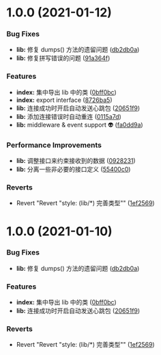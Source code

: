 # 1.0.0 (2021-01-12)


### Bug Fixes

* **lib:** 修复 dumps() 方法的遗留问题 ([db2db0a](https://github.com/hhui64/cclinkjs/commit/db2db0afdb7f8774bb65fbd2dda0b7a1aaeeac4b))
* **lib:** 修复拼写错误的问题 ([91a364f](https://github.com/hhui64/cclinkjs/commit/91a364f7687741e25cc72824d47ad21f2ad217ab))


### Features

* **index:** 集中导出 lib 中的类 ([0bff0bc](https://github.com/hhui64/cclinkjs/commit/0bff0bca2ce80855f70f57b9d95f21c3ee8b0cb9))
* **index:** export interface ([8726ba5](https://github.com/hhui64/cclinkjs/commit/8726ba557bfe559eefd886da4e1c5c3d18bb83a1))
* **lib:** 连接成功时开启自动发送心跳包 ([20651f9](https://github.com/hhui64/cclinkjs/commit/20651f99d9853e879c1c63fd01458676407d7c15))
* **lib:** 添加连接错误时自动重连 ([0115a7d](https://github.com/hhui64/cclinkjs/commit/0115a7d88662a3cc202f70eb92df3e456dd06338))
* **lib:** middleware & event support :alien: ([fa0dd9a](https://github.com/hhui64/cclinkjs/commit/fa0dd9ad822c2faa5cdde859beaf9f1a914e3a6c))


### Performance Improvements

* **lib:** 调整接口来约束接收到的数据 ([0928231](https://github.com/hhui64/cclinkjs/commit/0928231f742c334dc1237278df4faf3b811f2908))
* **lib:** 分离一些非必要的接口定义 ([55400c0](https://github.com/hhui64/cclinkjs/commit/55400c075a42b8924530dde190acbdbbb75353b1))


### Reverts

* Revert "Revert "style: (lib/*) 完善类型"" ([1ef2569](https://github.com/hhui64/cclinkjs/commit/1ef2569a611e4e6ceefd8014eacd0fc035f8a7d4))



# 1.0.0 (2021-01-10)


### Bug Fixes

* **lib:** 修复 dumps() 方法的遗留问题 ([db2db0a](https://github.com/hhui64/cclinkjs/commit/db2db0afdb7f8774bb65fbd2dda0b7a1aaeeac4b))


### Features

* **index:** 集中导出 lib 中的类 ([0bff0bc](https://github.com/hhui64/cclinkjs/commit/0bff0bca2ce80855f70f57b9d95f21c3ee8b0cb9))
* **lib:** 连接成功时开启自动发送心跳包 ([20651f9](https://github.com/hhui64/cclinkjs/commit/20651f99d9853e879c1c63fd01458676407d7c15))


### Reverts

* Revert "Revert "style: (lib/*) 完善类型"" ([1ef2569](https://github.com/hhui64/cclinkjs/commit/1ef2569a611e4e6ceefd8014eacd0fc035f8a7d4))



